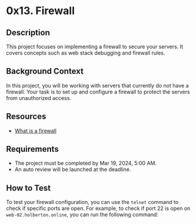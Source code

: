 # 0x13. Firewall

## Description
This project focuses on implementing a firewall to secure your servers. It covers concepts such as web stack debugging and firewall rules.

## Background Context
In this project, you will be working with servers that currently do not have a firewall. Your task is to set up and configure a firewall to protect the servers from unauthorized access.

## Resources
- [What is a firewall](https://en.wikipedia.org/wiki/Firewall_(computing))

## Requirements
- The project must be completed by Mar 19, 2024, 5:00 AM.
- An auto review will be launched at the deadline.

## How to Test
To test your firewall configuration, you can use the `telnet` command to check if specific ports are open. For example, to check if port 22 is open on `web-02.holberton.online`, you can run the following command:
